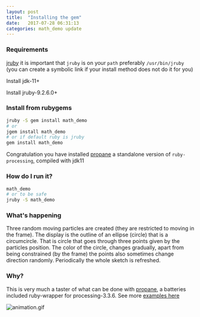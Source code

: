 ```yaml
---
layout: post
title:  "Installing the gem"
date:   2017-07-28 06:31:13
categories: math_demo update
---
```


### Requirements

[jruby][jruby] it is important that `jruby` is on your `path` preferably `/usr/bin/jruby` (you can create a symbolic link if your install method does not do it for you)

Install jdk-11+

Install jruby-9.2.6.0+

### Install from rubygems
```bash
jruby -S gem install math_demo
# or
jgem install math_demo
# or if default ruby is jruby
gem install math_demo
```

Congratulation you have installed [propane][propane] a standalone version of `ruby-processing`, compiled with jdk11

### How do I run it?

```bash
math_demo
# or to be safe
jruby -S math_demo
```

### What's happening

Three random moving particles are created (they are restricted to moving in the frame). The display is the outline of an ellipse (circle) that is a circumcircle. That is circle that goes through three points given by the particles position. The color of the circle, changes gradually, apart from being constrained (by the frame) the points also sometimes change direction randomly. Periodically the whole sketch is refreshed.

### Why?

This is very much a taster of what can be done with [propane][propane], a batteries included ruby-wrapper for processing-3.3.6. See more [examples here][examples]

![animation.gif]({{site.github.url}}/assets/animation.gif)

[examples]:https://github.com/ruby-processing/propane-examples
[propane]:https://ruby-processing.github.io/propane/2016/10/30/welcome-to-propane.html
[jruby]:http://jruby.org/
